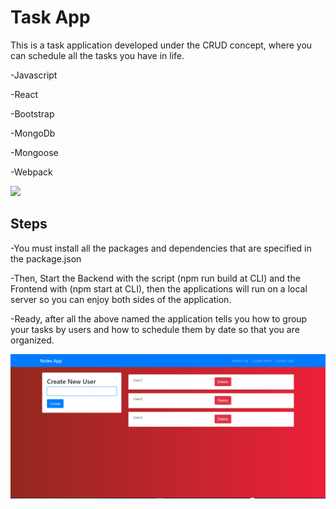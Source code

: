 # Task App

This is a task application developed under the CRUD concept, where you can schedule all the tasks you have in life.

-Javascript

-React

-Bootstrap

-MongoDb

-Mongoose

-Webpack


<img src="./ss/Note.png" />

## Steps
-You must install all the packages and dependencies that are specified in the package.json

-Then, Start the Backend with the script (npm run build at CLI) and the Frontend with (npm start at CLI), then the applications will run on a local server so you can enjoy both sides of the application.

-Ready, after all the above named the application tells you how to group your tasks by users and how to schedule them by date so that you are organized.

<img src="./ss/CreateUser.png" />
